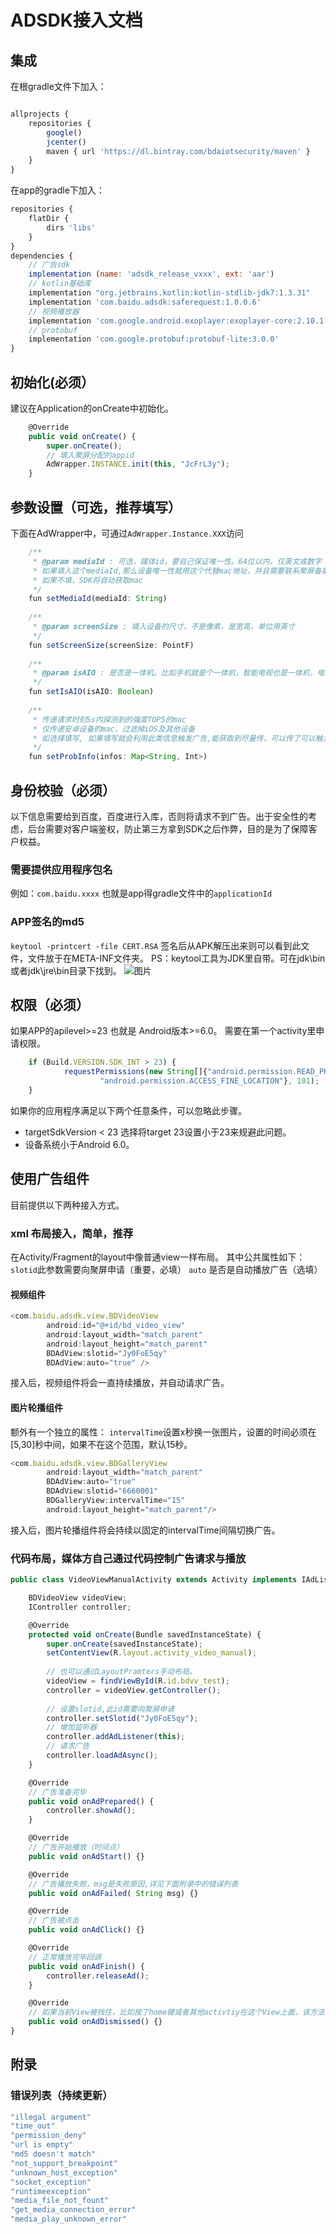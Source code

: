 # ADSDK接入文档

## 集成
在根gradle文件下加入：
```javascript { .theme-peacock }

allprojects {
    repositories {
        google()
        jcenter()
        maven { url 'https://dl.bintray.com/bdaiotsecurity/maven' }
    }
}
```


在app的gradle下加入：
```javascript { .theme-peacock }
repositories {
    flatDir {
        dirs 'libs'
    }
}
dependencies {
	// 广告sdk
    implementation (name: 'adsdk_release_vxxx', ext: 'aar')
    // kotlin基础库
    implementation "org.jetbrains.kotlin:kotlin-stdlib-jdk7:1.3.31"
    implementation 'com.baidu.adsdk:saferequest:1.0.0.6'
    // 视频播放器
    implementation 'com.google.android.exoplayer:exoplayer-core:2.10.1'
    // protobuf
    implementation 'com.google.protobuf:protobuf-lite:3.0.0'
}
```


## 初始化(必须）
建议在Application的onCreate中初始化。
```javascript { .theme-peacock }
	@Override
    public void onCreate() {
        super.onCreate();
        // 填入聚屏分配的appid
        AdWrapper.INSTANCE.init(this, "JcFrL3y");
    }
```

## 参数设置（可选，推荐填写）
下面在AdWrapper中，可通过`AdWrapper.Instance.XXX`访问
```javascript { .theme-peacock }
    /**
     * @param mediaId : 可选，媒体id，要自己保证唯一性。64位以内，仅英文或数字
     * 如果填入这个mediaId,那么设备唯一性就用这个代替mac地址，并且需要联系聚屏备案。
     * 如果不填，SDK将自动获取mac
     */
    fun setMediaId(mediaId: String)
    
    /**
     * @param screenSize : 填入设备的尺寸，不是像素，是宽高，单位用英寸
     */
    fun setScreenSize(screenSize: PointF)
    
    /**
     * @param isAIO : 是否是一体机。比如手机就是个一体机，智能电视也是一体机，电视盒子就不是一体机。
     */
    fun setIsAIO(isAIO: Boolean)
    
    /**
     * 传递请求时刻5s内探测到的强度TOP5的mac
     * 仅传递安卓设备的mac，过滤掉iOS及其他设备
     * 如选择填写, 如果填写就会利用此类信息触发广告,能获取到尽量传，可以传了可以触发更多的广告
     */
    fun setProbInfo(infos: Map<String, Int>)
```

## 身份校验（必须）
以下信息需要给到百度，百度进行入库，否则将请求不到广告。出于安全性的考虑，后台需要对客户端鉴权，防止第三方拿到SDK之后作弊，目的是为了保障客户权益。
### 需要提供应用程序包名
例如：`com.baidu.xxxx`
也就是app得gradle文件中的`applicationId`
### APP签名的md5
`keytool -printcert -file CERT.RSA`
签名后从APK解压出来则可以看到此文件，文件放于在META-INF文件夹。
PS：keytool工具为JDK里自带。可在jdk\bin或者jdk\jre\bin目录下找到。
![图片](http://agroup-bos.cdn.bcebos.com/f38e324dc13567d3bf6761e8952f9ff5340c8f6c)
## 权限（必须）
如果APP的apilevel>=23 也就是 Android版本>=6.0。
需要在第一个activity里申请权限。

```javascript { .theme-peacock }
	if (Build.VERSION.SDK_INT > 23) {
            requestPermissions(new String[]{"android.permission.READ_PHONE_STATE",
                    "android.permission.ACCESS_FINE_LOCATION"}, 101);
    }
```

如果你的应用程序满足以下两个任意条件，可以忽略此步骤。

* targetSdkVersion < 23 选择将target 23设置小于23来规避此问题。
* 设备系统小于Android 6.0。

## 使用广告组件
目前提供以下两种接入方式。
### xml 布局接入，简单，**推荐**
在Activity/Fragment的layout中像普通view一样布局。
其中公共属性如下：
`slotid`此参数需要向聚屏申请（重要，必填）
`auto` 是否是自动播放广告（选填）
#### 视频组件
```javascript { .theme-peacock }
<com.baidu.adsdk.view.BDVideoView
        android:id="@+id/bd_video_view"
        android:layout_width="match_parent"
        android:layout_height="match_parent"
        BDAdView:slotid="Jy0FoE5qy"
        BDAdView:auto="true" />
```
接入后，视频组件将会一直持续播放，并自动请求广告。

#### 图片轮播组件
额外有一个独立的属性：
`intervalTime`设置x秒换一张图片，设置的时间必须在[5,30]秒中间，如果不在这个范围，默认15秒。
```javascript { .theme-peacock }
<com.baidu.adsdk.view.BDGalleryView
        android:layout_width="match_parent"
        BDAdView:auto="true"
        BDAdView:slotid="6660001"
        BDGalleryView:intervalTime="15"
        android:layout_height="match_parent"/>
```
接入后，图片轮播组件将会持续以固定的intervalTime间隔切换广告。

### 代码布局，媒体方自己通过代码控制广告请求与播放
```javascript { .theme-peacock }
public class VideoViewManualActivity extends Activity implements IAdListener {

    BDVideoView videoView;
    IController controller;

    @Override
    protected void onCreate(Bundle savedInstanceState) {
        super.onCreate(savedInstanceState);
        setContentView(R.layout.activity_video_manual);
		
		// 也可以通过LayoutPramters手动布局。
        videoView = findViewById(R.id.bdvv_test);
        controller = videoView.getController();
        
        // 设置slotid,此id需要向聚屏申请
        controller.setSlotid("Jy0FoE5qy");
        // 增加监听器
        controller.addAdListener(this);
        // 请求广告
        controller.loadAdAsync();
    }

    @Override
    // 广告准备完毕
    public void onAdPrepared() {
        controller.showAd();
    }

    @Override
    // 广告开始播放（时间点）
    public void onAdStart() {}

    @Override
    // 广告播放失败，msg是失败原因,详见下面附录中的错误列表
    public void onAdFailed( String msg) {}

    @Override
    // 广告被点击
    public void onAdClick() {}

    @Override
    // 正常播放完毕回调
    public void onAdFinish() {
        controller.releaseAd();
    }

    @Override
    // 如果当前View被挡住，比如按了home键或者其他activtiy在这个View上面，该方法会被回调
    public void onAdDismissed() {}
}
```


## 附录
### 错误列表（持续更新）
```javascript { .theme-peacock }
"illegal argument"
"time_out"
"permission_deny"
"url is empty"
"md5 doesn't match"
"not_support_breakpoint"
"unknown_host_exception"
"socket_exception"
"runtimeexception"
"media_file_not_fount"
"get_media_connection_error"
"media_play_unknown_error"
```
